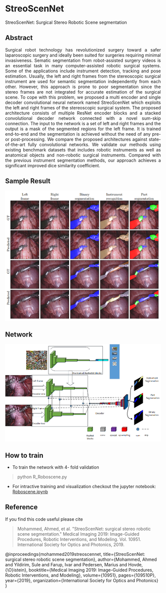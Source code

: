 # StreoScenNet

StreoScenNet: Surgical Stereo Robotic Scene segmentation

## Abstract

<p align="justify">
Surgical robot technology has revolutionized surgery toward a safer laparoscopic surgery and ideally been suited for surgeries requiring minimal invasiveness. Sematic segmentation from robot-assisted surgery videos is an essential task in many computer-assisted robotic surgical systems. Some of the applications include instrument detection, tracking and pose estimation. Usually, the left and right frames from the stereoscopic surgical instrument are used for semantic segmentation independently from each other. However, this approach is prone to poor segmentation since the stereo frames are not integrated for accurate estimation of the surgical scene. To cope with this problem, we proposed a multi encoder and single decoder convolutional neural network named StreoScenNet which exploits the left and right frames of the stereoscopic surgical system. The proposed architecture consists of multiple ResNet encoder blocks and a stacked convolutional decoder network connected with a novel sum-skip connection. The input to the network is a set of left and right frames and the output is a mask of the segmented regions for the left frame. It is trained end-to-end and the segmentation is achieved without the need of any pre- or post-processing. We compare the proposed architectures against state-of-the-art fully convolutional networks. We validate our methods using existing benchmark datasets that includes robotic instruments as well as anatomical objects and non-robotic surgical instruments. Compared with the previous instrument segmentation methods, our approach achieves a significant improved dice similarity coefficient.</p>

## Sample Result

![alt text](https://github.com/ahme0307/streoscene/blob/master/readme/image002.PNG)

## Network

![alt text](https://github.com/ahme0307/streoscene/blob/master/readme/fully2.png)

## How to train

- To train the network with 4- fold validation

> python R_Roboscene.py

- For intractive training and visualization checkout the jupyter notebook: <a href="https://github.com/ahme0307/streoscene/blob/master/Roboscene.ipynb">Roboscene.ipynb</a>

## Reference

If you find this code useful please cite

> Mohammed, Ahmed, et al. "StreoScenNet: surgical stereo robotic scene segmentation." Medical Imaging 2019: Image-Guided Procedures, Robotic Interventions, and Modeling. Vol. 10951. International Society for Optics and Photonics, 2019.

@inproceedings{mohammed2019streoscennet,
title={StreoScenNet: surgical stereo robotic scene segmentation},
author={Mohammed, Ahmed and Yildirim, Sule and Farup, Ivar and Pedersen, Marius and Hovde, {\O}istein},
booktitle={Medical Imaging 2019: Image-Guided Procedures, Robotic Interventions, and Modeling},
volume={10951},
pages={109510P},
year={2019},
organization={International Society for Optics and Photonics}
}
